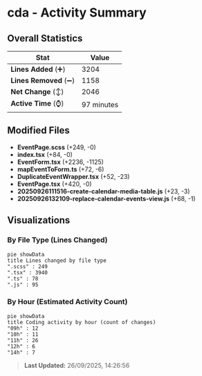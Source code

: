 # cda - Activity Summary 

## Overall Statistics

| Stat                   | Value                                                             |
| ---------------------- | ----------------------------------------------------------------- |
| **Lines Added** (➕)   | 3204                                          |
| **Lines Removed** (➖) | 1158                                        |
| **Net Change** (↕)    | 2046                |
| **Active Time** (⌚)   | 97 minutes |


## Modified Files
- **EventPage.scss** (+249, -0)
- **index.tsx** (+84, -0)
- **EventForm.tsx** (+2236, -1125)
- **mapEventToForm.ts** (+72, -6)
- **DuplicateEventWrapper.tsx** (+52, -23)
- **EventPage.tsx** (+420, -0)
- **20250926111516-create-calendar-media-table.js** (+23, -3)
- **20250926132109-replace-calendar-events-view.js** (+68, -1)

## Visualizations

### By File Type (Lines Changed)

```mermaid
pie showData
title Lines changed by file type
".scss" : 249
".tsx" : 3940
".ts" : 78
".js" : 95
```

### By Hour (Estimated Activity Count)

```mermaid
pie showData
title Coding activity by hour (count of changes)
"09h" : 12
"10h" : 11
"11h" : 26
"12h" : 6
"14h" : 7
```


> **Last Updated:** 26/09/2025, 14:26:56